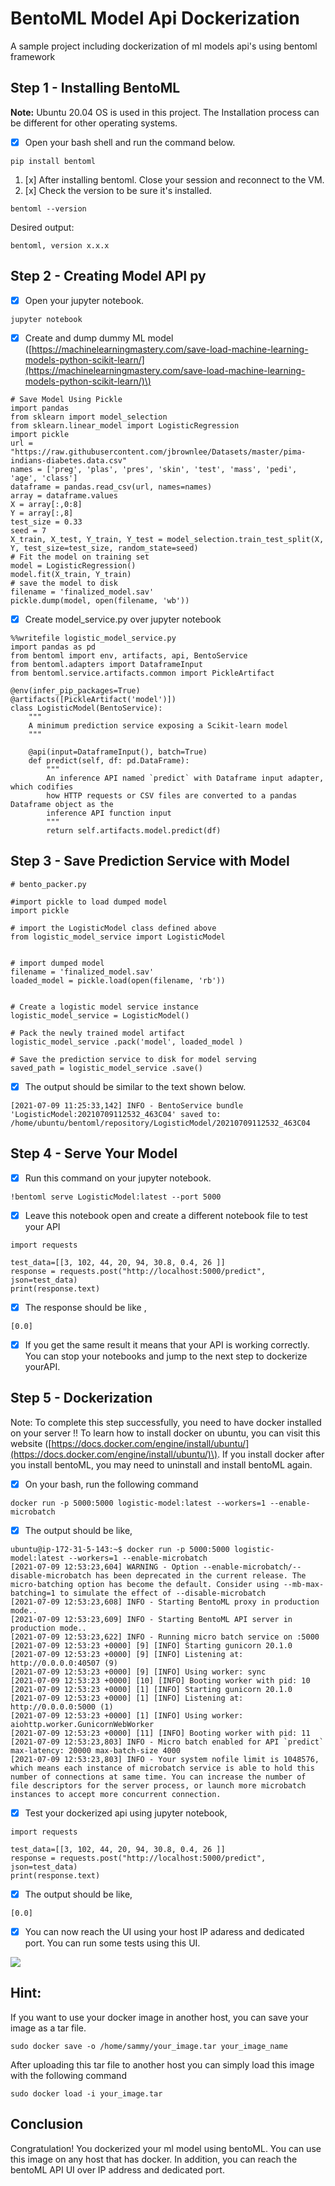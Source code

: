 # BentoML Model Api Dockerization

A sample project including dockerization of ml models api's using bentoml framework

## Step 1 - Installing BentoML

**Note:** Ubuntu 20.04 OS is used in this project. The Installation process can be different for other operating systems.

* [x] Open your bash shell and run the command below.

```text
pip install bentoml
```

1. [x] After installing bentoml. Close your session and reconnect to the VM.
2. [x] Check the version to be sure it's installed.

```text
bentoml --version
```

Desired output:

```text
bentoml, version x.x.x
```

## Step 2 - Creating Model API py

* [x] Open your jupyter notebook.

```text
jupyter notebook
```

* [x] Create and dump dummy ML model \([https://machinelearningmastery.com/save-load-machine-learning-models-python-scikit-learn/](https://machinelearningmastery.com/save-load-machine-learning-models-python-scikit-learn/)\)

```text
# Save Model Using Pickle
import pandas
from sklearn import model_selection
from sklearn.linear_model import LogisticRegression
import pickle
url = "https://raw.githubusercontent.com/jbrownlee/Datasets/master/pima-indians-diabetes.data.csv"
names = ['preg', 'plas', 'pres', 'skin', 'test', 'mass', 'pedi', 'age', 'class']
dataframe = pandas.read_csv(url, names=names)
array = dataframe.values
X = array[:,0:8]
Y = array[:,8]
test_size = 0.33
seed = 7
X_train, X_test, Y_train, Y_test = model_selection.train_test_split(X, Y, test_size=test_size, random_state=seed)
# Fit the model on training set
model = LogisticRegression()
model.fit(X_train, Y_train)
# save the model to disk
filename = 'finalized_model.sav'
pickle.dump(model, open(filename, 'wb'))
```

* [x] Create model\_service.py over jupyter notebook

```text
%%writefile logistic_model_service.py
import pandas as pd
from bentoml import env, artifacts, api, BentoService
from bentoml.adapters import DataframeInput
from bentoml.service.artifacts.common import PickleArtifact

@env(infer_pip_packages=True)
@artifacts([PickleArtifact('model')])
class LogisticModel(BentoService):
    """
    A minimum prediction service exposing a Scikit-learn model
    """

    @api(input=DataframeInput(), batch=True)
    def predict(self, df: pd.DataFrame):
        """
        An inference API named `predict` with Dataframe input adapter, which codifies
        how HTTP requests or CSV files are converted to a pandas Dataframe object as the
        inference API function input
        """
        return self.artifacts.model.predict(df)
```

## Step 3 - Save Prediction Service with Model

```text
# bento_packer.py

#import pickle to load dumped model
import pickle

# import the LogisticModel class defined above
from logistic_model_service import LogisticModel


# import dumped model
filename = 'finalized_model.sav'
loaded_model = pickle.load(open(filename, 'rb'))


# Create a logistic model service instance
logistic_model_service = LogisticModel()

# Pack the newly trained model artifact
logistic_model_service .pack('model', loaded_model )

# Save the prediction service to disk for model serving
saved_path = logistic_model_service .save()
```

* [x] The output should be similar to the text shown below.

```text
[2021-07-09 11:25:33,142] INFO - BentoService bundle 'LogisticModel:20210709112532_463C04' saved to: /home/ubuntu/bentoml/repository/LogisticModel/20210709112532_463C04
```

## Step 4 - Serve Your Model 

* [x] Run this command on your jupyter notebook.

```text
!bentoml serve LogisticModel:latest --port 5000
```

* [x] Leave this notebook open and create a different notebook file to test your API

```text
import requests

test_data=[[3, 102, 44, 20, 94, 30.8, 0.4, 26 ]]
response = requests.post("http://localhost:5000/predict", json=test_data)
print(response.text)
```

* [x] The response should be like ,

```text
[0.0]
```

* [x] If you get the same result it means that your API is working correctly. You can stop your notebooks and jump to the next step to dockerize yourAPI.

## Step 5 - Dockerization

Note: To complete this step successfully, you need to have docker installed on your server !! To learn how to install docker on ubuntu, you can visit this website \([https://docs.docker.com/engine/install/ubuntu/](https://docs.docker.com/engine/install/ubuntu/)\). If you install docker after you install bentoML, you may need to uninstall and install bentoML again.

* [x] On your bash, run the following command

```text
docker run -p 5000:5000 logistic-model:latest --workers=1 --enable-microbatch
```

* [x] The output should be like,

```text
ubuntu@ip-172-31-5-143:~$ docker run -p 5000:5000 logistic-model:latest --workers=1 --enable-microbatch
[2021-07-09 12:53:23,604] WARNING - Option --enable-microbatch/--disable-microbatch has been deprecated in the current release. The micro-batching option has become the default. Consider using --mb-max-batching=1 to simulate the effect of --disable-microbatch
[2021-07-09 12:53:23,608] INFO - Starting BentoML proxy in production mode..
[2021-07-09 12:53:23,609] INFO - Starting BentoML API server in production mode..
[2021-07-09 12:53:23,622] INFO - Running micro batch service on :5000
[2021-07-09 12:53:23 +0000] [9] [INFO] Starting gunicorn 20.1.0
[2021-07-09 12:53:23 +0000] [9] [INFO] Listening at: http://0.0.0.0:40507 (9)
[2021-07-09 12:53:23 +0000] [9] [INFO] Using worker: sync
[2021-07-09 12:53:23 +0000] [10] [INFO] Booting worker with pid: 10
[2021-07-09 12:53:23 +0000] [1] [INFO] Starting gunicorn 20.1.0
[2021-07-09 12:53:23 +0000] [1] [INFO] Listening at: http://0.0.0.0:5000 (1)
[2021-07-09 12:53:23 +0000] [1] [INFO] Using worker: aiohttp.worker.GunicornWebWorker
[2021-07-09 12:53:23 +0000] [11] [INFO] Booting worker with pid: 11
[2021-07-09 12:53:23,803] INFO - Micro batch enabled for API `predict` max-latency: 20000 max-batch-size 4000
[2021-07-09 12:53:23,803] INFO - Your system nofile limit is 1048576, which means each instance of microbatch service is able to hold this number of connections at same time. You can increase the number of file descriptors for the server process, or launch more microbatch instances to accept more concurrent connection.
```

* [x] Test your dockerized api using jupyter notebook,

```text
import requests

test_data=[[3, 102, 44, 20, 94, 30.8, 0.4, 26 ]]
response = requests.post("http://localhost:5000/predict", json=test_data)
print(response.text)
```

* [x] The output should be like,

```text
[0.0]
```

* [x] You can now reach the UI using your host IP adaress and dedicated port. You can run some tests using this UI.

![](.gitbook/assets/api_dashboard.png)

## Hint:

If you want to use your docker image in another host, you can save your image as a tar file. 

```text
sudo docker save -o /home/sammy/your_image.tar your_image_name
```

After uploading this tar file to another host you can simply load this image with the following command

```text
sudo docker load -i your_image.tar
```



## Conclusion

Congratulation! You dockerized your ml model using bentoML. You can use this image on any host that has docker. In addition, you can reach the bentoML API UI over IP address and dedicated port.





